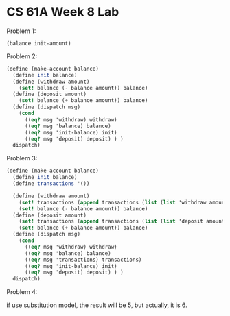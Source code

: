 # CS 61A Week 8 Lab

Problem 1:

`(balance init-amount)`

Problem 2:

```Scheme
(define (make-account balance)
  (define init balance)
  (define (withdraw amount)
    (set! balance (- balance amount)) balance)
  (define (deposit amount)
    (set! balance (+ balance amount)) balance)
  (define (dispatch msg)
    (cond
      ((eq? msg 'withdraw) withdraw)
      ((eq? msg 'balance) balance)
      ((eq? msg 'init-balance) init)
      ((eq? msg 'deposit) deposit) ) )
  dispatch)
```

Problem 3:

```Scheme
(define (make-account balance)
  (define init balance)
  (define transactions '())

  (define (withdraw amount)
    (set! transactions (append transactions (list (list 'withdraw amount))))
    (set! balance (- balance amount)) balance)
  (define (deposit amount)
    (set! transactions (append transactions (list (list 'deposit amount))))
    (set! balance (+ balance amount)) balance)
  (define (dispatch msg)
    (cond
      ((eq? msg 'withdraw) withdraw)
      ((eq? msg 'balance) balance)
      ((eq? msg 'transactions) transactions)
      ((eq? msg 'init-balance) init)
      ((eq? msg 'deposit) deposit) ) )
  dispatch)
```

Problem 4:

if use substitution model, the result will be 5, but actually, it is 6.
